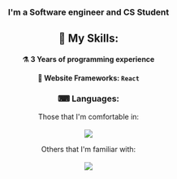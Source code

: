 <div align="center">

  ### I'm a Software engineer and CS Student

  ## 🔨 My Skills:
  #### ⚗ 3 Years of programming experience
  #### 🧰 Website Frameworks: `React`

  ### ⌨ Languages:
   Those that I'm comfortable in: <br> <br>
    <img src="https://skillicons.dev/icons?i=c,cpp,html,css&theme=light">

   Others that I'm familiar with: <br> <br>
  <img src="https://skillicons.dev/icons?i=py,js&theme=dark">
  
</div>
